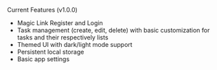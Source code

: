 Current Features (v1.0.0)

- Magic Link Register and Login
- Task management (create, edit, delete) with basic customization for tasks and their respectively lists
- Themed UI with dark/light mode support
- Persistent local storage
- Basic app settings
